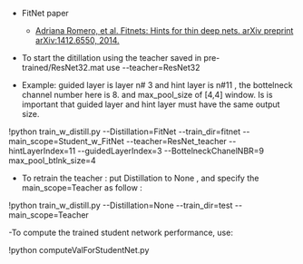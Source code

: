 
- FitNet paper 
  - [Adriana Romero, et al. Fitnets: Hints for thin deep nets. arXiv preprint arXiv:1412.6550, 2014.](https://arxiv.org/abs/1412.6550)
  
  
- To start the ditillation using the teacher saved in pre-trained/ResNet32.mat use --teacher=ResNet32 

- Example: guided layer is layer n# 3 and hint layer is n#11 , the bottelneck channel 	number here is 8. and max_pool_size of [4,4] window.
Is is important that guided layer and hint layer must have the same output size.

 !python train_w_distill.py --Distillation=FitNet --train_dir=fitnet --main_scope=Student_w_FitNet --teacher=ResNet_teacher  --hintLayerIndex=11 --guidedLayerIndex=3 --BottelneckChanelNBR=9 max_pool_btlnk_size=4 


- To retrain the teacher : put Distillation to None , and specify the main_scope=Teacher as follow :

!python train_w_distill.py --Distillation=None --train_dir=test --main_scope=Teacher

-To compute the trained student network performance, use:

!python computeValForStudentNet.py

 

